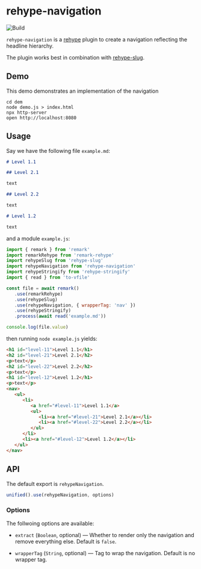 # rehype-navigation

![Build][build-badge]

`rehype-navigation` is a [rehype][rehype] plugin to create a navigation reflecting the headline hierarchy.

The plugin works best in combination with [rehype-slug][rehype-slug].

## Demo

This demo demonstrates an implementation of the navigation

```
cd dem
node demo.js > index.html
npx http-server
open http://localhost:8080
```

## Usage

Say we have the following file `example.md`:

```markdown
# Level 1.1

## Level 2.1

text

## Level 2.2

text

# Level 1.2

text
```

and a module `example.js`:

```js
import { remark } from 'remark'
import remarkRehype from 'remark-rehype'
import rehypeSlug from 'rehype-slug'
import rehypeNavigation from 'rehype-navigation'
import rehypeStringify from 'rehype-stringify'
import { read } from 'to-vfile'

const file = await remark()
   .use(remarkRehype)
   .use(rehypeSlug)
   .use(rehypeNavigation, { wrapperTag: 'nav' })
   .use(rehypeStringify)
   .process(await read('example.md'))

console.log(file.value)
```

then running `node example.js` yields:

```html
<h1 id="level-11">Level 1.1</h1>
<h2 id="level-21">Level 2.1</h2>
<p>text</p>
<h2 id="level-22">Level 2.2</h2>
<p>text</p>
<h1 id="level-12">Level 1.2</h1>
<p>text</p>
<nav>
   <ul>
      <li>
         <a href="#level-11">Level 1.1</a>
         <ul>
            <li><a href="#level-21">Level 2.1</a></li>
            <li><a href="#level-22">Level 2.2</a></li>
         </ul>
      </li>
      <li><a href="#level-12">Level 1.2</a></li>
   </ul>
</nav>
```

## API

The default export is `rehypeNavigation`.

```js
unified().use(rehypeNavigation, options)
```

### Options

The follwoing options are available:

-  `extract` (`Boolean`, optional) — Whether to render only the navigation and remove everything else. Default is `false`.

-  `wrapperTag` (`String`, optional) — Tag to wrap the navigation. Default is no wrapper tag.

[rehype]: https://github.com/rehypejs/rehype
[rehype-slug]: https://github.com/rehypejs/rehype-slug
[build-badge]: https://github.com/thomd/rehype-navigation/workflows/plugin-test/badge.svg
